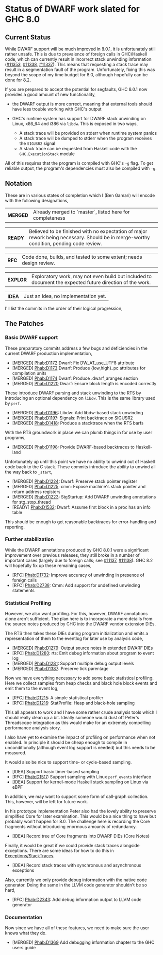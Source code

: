 # Status of DWARF work slated for GHC 8.0

## Current Status


While DWARF support will be much improved in 8.0.1, it is unfortunately still rather unsafe. This is due to prevalence of foreign calls in GHC/Haskell code, which can currently result in incorrect stack unwinding information ([\#11353](https://gitlab.haskell.org//ghc/ghc/issues/11353), [\#11338](https://gitlab.haskell.org//ghc/ghc/issues/11338), [\#11337](https://gitlab.haskell.org//ghc/ghc/issues/11337)). This means that requesting a stack trace may result in a segmentation fault of the program. Unfortunately, fixing this was beyond the scope of my time budget for 8.0, although hopefully can be done for 8.2.


If you are prepared to accept the potential for segfaults, GHC 8.0.1 now provides a good amount of new functionality,

- the DWARF output is more correct, meaning that external tools should have less trouble working with GHC's output
- GHC's runtime system has support for DWARF stack unwinding on Linux, x86_64 and i386 via `libdw`. This is exposed in two ways,

  - A stack trace will be provided on stderr when runtime system panics
  - A stack trace will be dumped to stderr when the program receives the `SIGUSR2` signal
  - A stack trace can be requested from Haskell code with the `GHC.ExecutionStack` module


All of this requires that the program is compiled with GHC's `-g` flag. To get reliable output, the program's dependencies must also be compiled with `-g`.

## Notation


These are in various states of completion which I (Ben Gamari) will encode with the
following designations,

<table><tr><th>MERGED</th>
<td>Already merged to `master`, listed here for completeness
</td></tr></table>

<table><tr><th>READY</th>
<td>Believed to be finished with no expectation of major rework
being necessary. Should be in merge-worthy condition, pending
code review.
</td></tr></table>

<table><tr><th>RFC</th>
<td>Code done, builds, and tested to some extent; needs design
review.
</td></tr></table>

<table><tr><th>EXPLOR</th>
<td>Exploratory work, may not even build but included to document
the expected future direction of the work.
</td></tr></table>

<table><tr><th>IDEA</th>
<td>Just an idea, no implementation yet.
</td></tr></table>


I'll list the commits in the order of their logical progression,

## The Patches

### Basic DWARF support


These preparatory commits address a few bugs and deficiencies in the
current DWARF production implementation,

- \[MERGED\]  [ Phab:D1172](https://phabricator.haskell.org/D1172) Dwarf: Fix DW_AT_use_UTF8 attribute
- \[MERGED\]  [ Phab:D1173](https://phabricator.haskell.org/D1173) Dwarf: Produce {low,high}_pc attributes for compilation units
- \[MERGED\]  [ Phab:D1174](https://phabricator.haskell.org/D1174) Dwarf: Produce .dwarf_aranges section
- \[MERGED\]  [ Phab:D1220](https://phabricator.haskell.org/D1220) Dwarf: Ensure block length is encoded correctly


These introduce DWARF parsing and stack unwinding to the RTS by
introducing an optional dependency on `libdw`. This is the same library
used by `perf`.

- \[MERGED\]  [ Phab:D1196](https://phabricator.haskell.org/D1196): Libdw: Add libdw-based stack unwinding
- \[MERGED\]  [ Phab:D1197](https://phabricator.haskell.org/D1197): Signals: Print backtrace on SIGUSR2
- \[MERGED\]  [ Phab:D1418](https://phabricator.haskell.org/D1418): Produce a stacktrace when the RTS barfs


With the RTS groundwork in place we can plumb things in for use by user
programs,

- \[MERGED\]  [ Phab:D1198](https://phabricator.haskell.org/D1198): Provide DWARF-based backtraces to Haskell-land


Unfortunately up until this point we have no ability to unwind out of
Haskell code back to the C stack. These commits introduce the ability to
unwind all the way back to `_start`,

- \[MERGED\]  [ Phab:D1224](https://phabricator.haskell.org/D1224): Dwarf: Preserve stack pointer register
- \[MERGED\]  [ Phab:D1225](https://phabricator.haskell.org/D1225): cmm: Expose machine's stack pointer and return address registers
- \[MERGED\]  [ Phab:D1223](https://phabricator.haskell.org/D1223): StgStartup: Add DWARF unwinding annotations for stg_stop_thread
- \[READY\]   [ Phab:D1532](https://phabricator.haskell.org/D1532): Dwarf: Assume first block in a proc has an info table


This should be enough to get reasonable backtraces for error-handling
and reporting.

### Further stabilization


While the DWARF annotations produced by GHC 8.0.1 were a significant improvement over
previous releases, they still broke in a number of important cases (largely
due to foreign calls; see [\#11137](https://gitlab.haskell.org//ghc/ghc/issues/11137), [\#11138](https://gitlab.haskell.org//ghc/ghc/issues/11138)). GHC 8.2 will hopefully fix up these remaining cases,

- \[RFC\]     [ Phab:D1732](https://phabricator.haskell.org/D1732): Improve accuracy of unwinding in presence of foreign calls
- \[RFC\]     [ Phab:D2738](https://phabricator.haskell.org/D2738): Cmm: Add support for undefined unwinding statements

### Statistical Profiling


However, we also want profiling. For this, however, DWARF annotations
alone aren't sufficient. The plan here is to incorporate a more details
from the source notes produced by GHC into the DWARF vendor extension
DIEs.


The RTS then takes these DIEs during program initialization and
emits a representation of them to the eventlog for later use by analysis
code,

- \[MERGED\] [ Phab:D1279](https://phabricator.haskell.org/D1279): Output source notes in extended DWARF DIEs
- \[RFC\]    [ Phab:D1280](https://phabricator.haskell.org/D1280): rts: Emit debug information about program to event log
- \[MERGED\] [ Phab:D1281](https://phabricator.haskell.org/D1281): Support multiple debug output levels
- \[MERGED\] [ Phab:D1387](https://phabricator.haskell.org/D1387): Preserve tick parentage


Now we have everything necessary to add some basic statistical
profiling. Here we collect samples from heap checks and black hole block
events and emit them to the event log,

- \[RFC\]    [ Phab:D1215](https://phabricator.haskell.org/D1215): A simple statistical profiler
- \[RFC\]    [ Phab:D1216](https://phabricator.haskell.org/D1216): StatProfile: Heap and black-hole sampling


This all appears to work and I have some rather crude analysis tools
which I should really clean up a bit. Ideally someone would dust off
Peter's Threadscope integration as this would make for an extremely
compelling performance analysis story.


I also have yet to examine the impact of profiling on performance when
not enabled. In principle it should be cheap enough to compile in
unconditionally (although event log support is needed) but this needs to
be measured.


It would also be nice to support time- or cycle-based sampling.

- \[IDEA\]   Support basic timer-based sampling
- \[RFC\]    [ Phab:D1517](https://phabricator.haskell.org/D1517): Support sampling with Linux `perf_events` interface
- \[IDEA\]   Support for kernel-mode Haskell stack sampling on Linux via eBPF


In addition, we may want to support some form of call-graph collection.
This, however, will be left for future work.


In his prototype implementation Peter also had the lovely ability to
preserve simplified Core for later examination. This would be a nice
thing to have but probably won't happen for 8.0. The challenge here is
recording the Core fragments without introducing enormous amounts of
redundancy.

- \[IDEA\]   Record tree of Core fragments into DWARF DIEs (Core Notes)


Finally, it would be great if we could provide stack traces alongside exceptions.
There are some ideas for how to do this in [Exceptions/StackTraces](exceptions/stack-traces).

- \[IDEA\]   Record stack traces with synchronous and asynchronous exceptions


Also, currently we only provide debug information with the native code generator.
Doing the same in the LLVM code generator shouldn't be so hard,

- \[RFC\]    [ Phab:D2343](https://phabricator.haskell.org/D2343): Add debug information output to LLVM code generator

### Documentation


Now since we have all of these features, we need to make sure the user knows what they do.

- \[MERGED\] [ Phab:D1369](https://phabricator.haskell.org/D1369)   Add debugging information chapter to the GHC users guide

